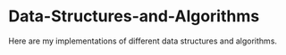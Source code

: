 # Data-Structures-and-Algorithms
Here are my implementations of different data structures and algorithms.

